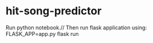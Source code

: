 # hit-song-predictor
Run python notebook.//
Then run flask application using: FLASK_APP=app.py flask run
